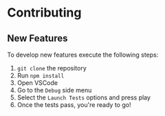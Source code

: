 # Contributing

## New Features

To develop new features execute the following steps:

1. `git clone` the repository
2. Run `npm install`
3. Open VSCode
4. Go to the `Debug` side menu
5. Select the `Launch Tests` options and press play
6. Once the tests pass, you're ready to go!
